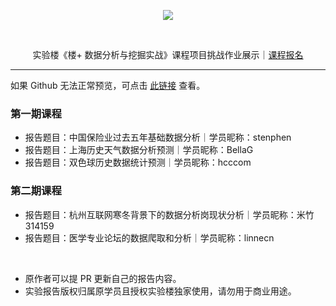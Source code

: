 <p align="center">
  <img src="https://static.shiyanlou.com/img/louplus/louplus_logo.png" />
</p>
<br>
<p align="center">
  实验楼《楼+ 数据分析与挖掘实战》课程项目挑战作业展示｜<a href="https://www.shiyanlou.com/louplus/dm">课程报名</a>
</p>

---

如果 Github 无法正常预览，可点击 [此链接](https://nbviewer.jupyter.org/github/shiyanlou/louplus-dm/tree/master/Assignments/) 查看。

### 第一期课程

- 报告题目：中国保险业过去五年基础数据分析｜学员昵称：stenphen
- 报告题目：上海历史天气数据分析预测｜学员昵称：BellaG
- 报告题目：双色球历史数据统计预测｜学员昵称：hcccom

### 第二期课程

- 报告题目：杭州互联网寒冬背景下的数据分析岗现状分析｜学员昵称：米竹314159
- 报告题目：医学专业论坛的数据爬取和分析｜学员昵称：linnecn

<br>

- 原作者可以提 PR 更新自己的报告内容。
- 实验报告版权归属原学员且授权实验楼独家使用，请勿用于商业用途。
